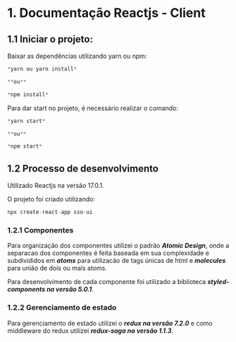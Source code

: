 # 1. Documentação Reactjs - Client

## 1.1 Iniciar o projeto:

Baixar as dependências utilizando yarn ou npm:

```jsx
*yarn ou yarn install*

**ou**

*npm install*
```

Para dar start no projeto, é necessário realizar o comando:

```jsx
*yarn start*

**ou**

*npm start*
```

## 1.2 Processo de desenvolvimento

Utilizado Reactjs na versão 17.0.1.

O projeto foi criado utilizando:

```jsx
npx create-react-app sso-ui
```

### 1.2.1 Componentes

Para organização dos componentes utilizei o padrão ***Atomic Design***, onde a separacao dos componentes é feita baseada em sua complexidade e subdivididos em ***atoms*** para utilizacão de tags únicas de html e ***molecules*** para união de dois ou mais atoms.

Para desenvolvimento de cada componente foi utilizado a biblioteca ***styled-components na versão 5.0.1***.

### 1.2.2 Gerenciamento de estado

Para gerenciamento de estado utilizei o ***redux na versão 7.2.0*** e como middleware do redux utilizei ***redux-saga na versão 1.1.3***.
